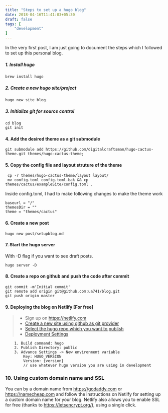 ```yaml
---
title: "Steps to set up a hugo blog"
date: 2018-04-16T11:41:03+05:30
draft: false
tags: [	
    "development"
]
---
```



In the very first post, I am just going to document the steps which I followed to set up this personal blog. 



##### 1. Install hugo
```
brew install hugo
```
##### 2. Create a new hugo site/project
```
hugo new site blog
```
##### 3. Initialize git for source control
```
cd blog
git init
```


#### 4. Add the desired theme as a git submodule
```
git submodule add https://github.com/digitalcraftsman/hugo-cactus-theme.git themes/hugo-cactus-theme;

```


#### 5. Copy the config file and layout struture of the theme
```
 cp -r themes/hugo-cactus-theme/layout layout/
 mv config.toml config.toml.bak && cp themes/cactus/exampleSite/config.toml .
 ```

 Inside config.toml, I had to make following changes to make the theme work
 ```
 baseurl = "/"
 themesDir = ""
 theme = "themes/cactus"
 ```

#### 6. Create a new post
```
hugo new post/setupblog.md
```


#### 7. Start the hugo server 
With -D flag if you want to see draft posts.

```
hugo server -D
```

#### 8. Create a repo on github and push the code after commit
```
git commit -m'Initial commit'
git remote add origin git@github.com:ua741/blog.git
git push origin master
```


#### 9. Deploying the blog on Netlify [For free]

>	* Sign up on https://netlify.com
> 	* [Create a new site using github as git provider](/img/setup-01-sign-up-github.png)
> 	* [Select the hugo repo which you want to publish ](/img/setup-02-select-blog-repo.png)
>	* [Deployment Settings](/img/setup-03-build-common.png)

		1. Build command: hugo
		2. Publish Directory: public
		3. Advance Settings -> New environment variable
			Key: HUGO_VERSION
			Version: {version}  
			// use whatever hugo version you are using in development 


### 10. Using custom domain name and SSL
You can by a domain name from https://godaddy.com or https://namecheap.com and follow the instructions on Netlify for setting up a custom domain name for your blog. 
Netlify also allows you to enable SSL for free (thanks to https://letsencrypt.org/), using a single click.






